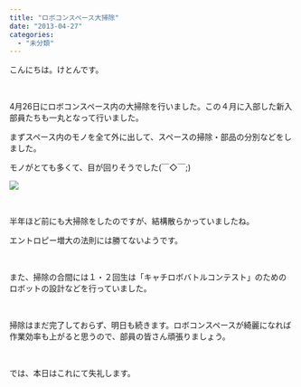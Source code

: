 ```yaml
---
title: "ロボコンスペース大掃除"
date: "2013-04-27"
categories: 
  - "未分類"
---
```


こんにちは。けとんです。

 

4月26日にロボコンスペース内の大掃除を行いました。この４月に入部した新入部員たちも一丸となって行いました。

まずスペース内のモノを全て外に出して、スペースの掃除・部品の分別などをしました。

モノがとても多くて、目が回りそうでした(￣◇￣;)

[![](images/DCIM0291-300x168.jpg)](http://technouskit.net/blog/?attachment_id=548)

 

半年ほど前にも大掃除をしたのですが、結構散らかっていましたね。

エントロピー増大の法則には勝てないようです。

 

また、掃除の合間には１・２回生は「キャチロボバトルコンテスト」のためのロボットの設計などを行っていました。

 

掃除はまだ完了しておらず、明日も続きます。ロボコンスペースが綺麗になれば作業効率も上がると思うので、部員の皆さん頑張りましょう。

 

では、本日はこれにて失礼します。
